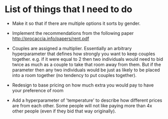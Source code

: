 # List of things that I need to do

- Make it so that if there are multiple options it sorts by gender.

- Implement the recommendations from the following paper
http://procaccia.info/papers/rent.pdf

- Couples are assigned a multiplier. Essentially an arbitrary hyperparameter that defines how strongly you want to keep couples together. e.g. if it were equal to 2 then two individuals would need to bid twice as much as a couple to take that room away from them. But if the parameter then any two individuals would be just as likely to be placed into a room together (no tendency to put couples together). 

- Redesign to base pricing on how much extra you would pay to have your preference of room

- Add a hyperparameter of 'temperature' to describe how different prices are from each other. Some people will not like paying more than 4x other people (even if they bid that way originally). 
